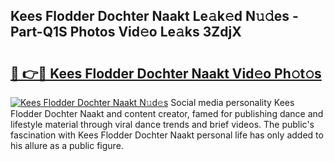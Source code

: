 ## Kees Flodder Dochter Naakt Le𝚊k𝚎d N𝚞𝚍es - Part-Q1S Photos Vid𝚎o Le𝚊ks 3ZdjX

# <h2><a href="http://fb6jmy.evod.top/?m=Kees+Flodder+Dochter+Naakt">🔗 👉🔴 Kees Flodder Dochter Naakt Vid𝚎o Ph𝚘t𝚘s</a></h2>

[![Kees Flodder Dochter Naakt N𝚞d𝚎s](https://i.imgur.com/8V9OHl7.gif)](http://fb6jmy.evod.top/?m=Kees+Flodder+Dochter+Naakt)
Social media personality Kees Flodder Dochter Naakt and content creator, famed for publishing dance and lifestyle material through viral dance trends and brief videos. The public's fascination with Kees Flodder Dochter Naakt personal life has only added to his allure as a public figure. 
